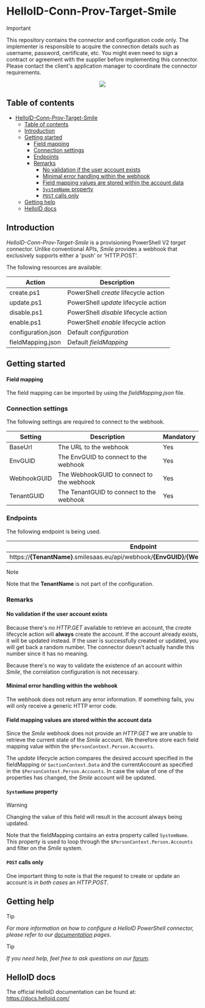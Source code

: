 
# HelloID-Conn-Prov-Target-Smile

> [!IMPORTANT]
> This repository contains the connector and configuration code only. The implementer is responsible to acquire the connection details such as username, password, certificate, etc. You might even need to sign a contract or agreement with the supplier before implementing this connector. Please contact the client's application manager to coordinate the connector requirements.

<p align="center">
  <img src="https://ribwtest.smilesaas.eu/img/poweredbysmile.png">
</p>

## Table of contents

- [HelloID-Conn-Prov-Target-Smile](#helloid-conn-prov-target-smile)
  - [Table of contents](#table-of-contents)
  - [Introduction](#introduction)
  - [Getting started](#getting-started)
      - [Field mapping](#field-mapping)
    - [Connection settings](#connection-settings)
    - [Endpoints](#endpoints)
    - [Remarks](#remarks)
      - [No validation if the user account exists](#no-validation-if-the-user-account-exists)
      - [Minimal error handling within the webhook](#minimal-error-handling-within-the-webhook)
      - [Field mapping values are stored within the account data](#field-mapping-values-are-stored-within-the-account-data)
      - [`SystemName` property](#systemname-property)
      - [`POST` calls only](#post-calls-only)
  - [Getting help](#getting-help)
  - [HelloID docs](#helloid-docs)

## Introduction

_HelloID-Conn-Prov-Target-Smile_ is a provisioning PowerShell V2 _target_ connector. Unlike conventional APIs, _Smile_ provides a webhook that exclusively supports either a 'push' or 'HTTP.POST'.

The following resources are available:

| Action             | Description                           |
| ------------------ | ------------------------------------- |
| create.ps1         | PowerShell _create_ lifecycle action  |
| update.ps1         | PowerShell _update_ lifecycle action  |
| disable.ps1        | PowerShell _disable_ lifecycle action |
| enable.ps1         | PowerShell _enable_ lifecycle action  |
| configuration.json | Default _configuration_               |
| fieldMapping.json  | Default _fieldMapping_                |

## Getting started

#### Field mapping

The field mapping can be imported by using the _fieldMapping.json_ file.

### Connection settings

The following settings are required to connect to the webhook.

| Setting     | Description                           | Mandatory |
| ----------- | ------------------------------------- | --------- |
| BaseUrl     | The URL to the webhook                    | Yes       |
| EnvGUID     | The EnvGUID to connect to the webhook     | Yes       |
| WebhookGUID | The WebhookGUID to connect to the webhook | Yes       |
| TenantGUID  | The TenantGUID to connect to the webhook  | Yes       |

### Endpoints

The following endpoint is being used.

| Endpoint                                                                                            |
| --------------------------------------------------------------------------------------------------- |
| https://__{TenantName}__.smilesaas.eu/api/webhook/__{EnvGUID}__/__{WebhookGUID}__/__{TenantGUID}__  |

> [!NOTE]
> Note that the __TenantName__ is not part of the configuration.

### Remarks

#### No validation if the user account exists

Because there's no _HTTP.GET_ available to retrieve an account, the _create_ lifecycle action will __always__ create the account. If the account already exists, it will be updated instead. If the user is successfully created or updated, you will get back a random number. The connector doesn't actually handle this number since it has no meaning.

Because there's no way to validate the existence of an account within _Smile_, the correlation configuration is not necessary.

#### Minimal error handling within the webhook

The webhook does not return any error information. If something fails, you will only receive a generic HTTP error code.

#### Field mapping values are stored within the account data

Since the _Smile_ webhook does not provide an _HTTP.GET_ we are unable to retrieve the current state of the _Smile_ account. We therefore store each field mapping value within the `$PersonContext.Person.Accounts`.

The _update_ lifecycle action compares the desired account specified in the fieldMapping or `$actionContext.Data` and the currentAccount as specified in the `$PersonContext.Person.Accounts`. In case the value of one of the properties has changed, the _Smile_ account will be updated.

#### `SystemName` property

> [!WARNING]
> Changing the value of this field will result in the account always being updated.

Note that the fieldMapping contains an extra property called `SystemName`. This property is used to loop through the `$PersonContext.Person.Accounts` and filter on the _Smile_ system.

#### `POST` calls only

One important thing to note is that the request to create or update an account is _in both cases_ an _HTTP.POST_.

## Getting help

> [!TIP]
> _For more information on how to configure a HelloID PowerShell connector, please refer to our [documentation](https://docs.helloid.com/en/provisioning/target-systems/powershell-v2-target-systems.html) pages_.

> [!TIP]
>  _If you need help, feel free to ask questions on our [forum](https://forum.helloid.com)_.

## HelloID docs

The official HelloID documentation can be found at: https://docs.helloid.com/
